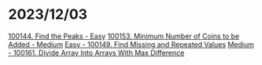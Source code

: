 # 2023/12/03
[100144. Find the Peaks - Easy](https://leetcode.com/contest/weekly-contest-374/problems/find-the-peaks/)
[100153. Minimum Number of Coins to be Added - Medium](https://leetcode.com/contest/weekly-contest-374/problems/minimum-number-of-coins-to-be-added/)
[Easy - 100149. Find Missing and Repeated Values](https://leetcode.com/contest/weekly-contest-376/problems/find-missing-and-repeated-values/)
[Medium - 100161. Divide Array Into Arrays With Max Difference](https://leetcode.com/contest/weekly-contest-376/problems/divide-array-into-arrays-with-max-difference/)
